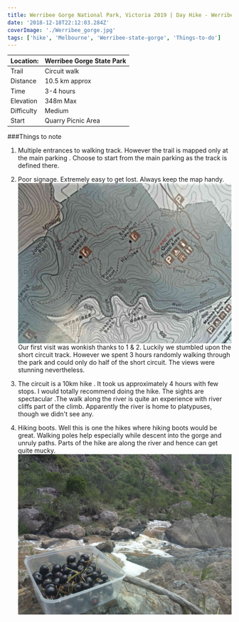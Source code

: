 ```yaml
---
title: Werribee Gorge National Park, Victoria 2019 | Day Hike - Werribee Gorge Circuit
date: '2018-12-18T22:12:03.284Z'
coverImage: './Werribee_gorge.jpg'
tags: ['hike', 'Melbourne', 'Werribee-state-gorge', 'Things-to-do']
---
```


| Location:  | Werribee Gorge State Park |
| ---------- | ------------------------- |
| Trail      | Circuit walk              |
| Distance   | 10.5 km approx            |
| Time       | 3-4 hours                 |
| Elevation  | 348m Max                  |
| Difficulty | Medium                    |
| Start      | Quarry Picnic Area        |

###Things to note

1. Multiple entrances to walking track. However the trail is mapped only at the main parking . Choose to start from the main parking as the track is defined there.

2. Poor signage. Extremely easy to get lost. Always keep the map handy.
   <img src="circuit_map.jpg" align="left">

   Our first visit was wonkish thanks to 1 & 2.
   Luckily we stumbled upon the short circuit track. However we spent 3 hours randomly walking through the park and could only do half of the short circuit. The views were stunning nevertheless.

3. The circuit is a 10km hike . It took us approximately 4 hours with few stops. I would totally recommend doing the hike. The sights are spectacular .The walk along the river is quite an experience with river cliffs part of the climb. Apparently the river is home to platypuses, though we didn't see any.

4. Hiking boots. Well this is one the hikes where hiking boots would be great. Walking poles help especially while descent into the gorge and unruly paths. Parts of the hike are along the river and hence can get quite mucky.![Relax](./snack.jpg)
